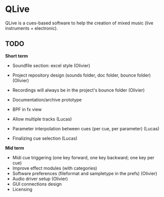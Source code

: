 QLive
=====

QLive is a cues-based software to help the creation of mixed music 
(live instruments + electronic).
  
TODO
----

**Short term**

- Soundfile section: excel style (Olivier)
- Project repository design (sounds folder, doc folder, bounce folder) (Olivier)
- Recordings will always be in the project's bounce folder (Olivier)

- Documentation/archive prototype
- BPF in fx view

- Allow multiple tracks (Lucas)
- Parameter interpolation between cues (per cue, per parameter) (Lucas)
- Finalizing cue selection (Lucas)


**Mid term**

- Midi cue triggering (one key forward, one key backward; one key per cue)
- Improve effect modules (with categories)
- Software preferences (fileformat and sampletype in the prefs) (Olivier)
- Audio driver setup (Olivier)
- GUI connections design
- Licensing